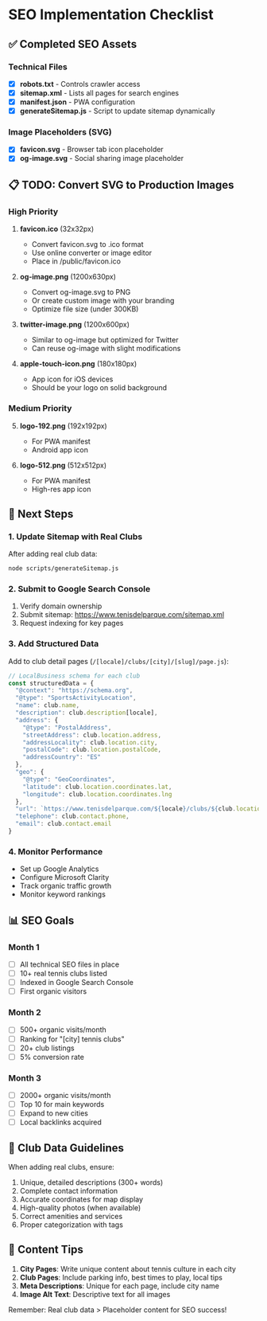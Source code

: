 # SEO Implementation Checklist

## ✅ Completed SEO Assets

### Technical Files
- [x] **robots.txt** - Controls crawler access
- [x] **sitemap.xml** - Lists all pages for search engines
- [x] **manifest.json** - PWA configuration
- [x] **generateSitemap.js** - Script to update sitemap dynamically

### Image Placeholders (SVG)
- [x] **favicon.svg** - Browser tab icon placeholder
- [x] **og-image.svg** - Social sharing image placeholder

## 📋 TODO: Convert SVG to Production Images

### High Priority
1. **favicon.ico** (32x32px)
   - Convert favicon.svg to .ico format
   - Use online converter or image editor
   - Place in /public/favicon.ico

2. **og-image.png** (1200x630px)
   - Convert og-image.svg to PNG
   - Or create custom image with your branding
   - Optimize file size (under 300KB)

3. **twitter-image.png** (1200x600px)
   - Similar to og-image but optimized for Twitter
   - Can reuse og-image with slight modifications

4. **apple-touch-icon.png** (180x180px)
   - App icon for iOS devices
   - Should be your logo on solid background

### Medium Priority
5. **logo-192.png** (192x192px)
   - For PWA manifest
   - Android app icon

6. **logo-512.png** (512x512px)
   - For PWA manifest
   - High-res app icon

## 🔧 Next Steps

### 1. Update Sitemap with Real Clubs
After adding real club data:
```bash
node scripts/generateSitemap.js
```

### 2. Submit to Google Search Console
1. Verify domain ownership
2. Submit sitemap: https://www.tenisdelparque.com/sitemap.xml
3. Request indexing for key pages

### 3. Add Structured Data
Add to club detail pages (`/[locale]/clubs/[city]/[slug]/page.js`):
```javascript
// LocalBusiness schema for each club
const structuredData = {
  "@context": "https://schema.org",
  "@type": "SportsActivityLocation",
  "name": club.name,
  "description": club.description[locale],
  "address": {
    "@type": "PostalAddress",
    "streetAddress": club.location.address,
    "addressLocality": club.location.city,
    "postalCode": club.location.postalCode,
    "addressCountry": "ES"
  },
  "geo": {
    "@type": "GeoCoordinates",
    "latitude": club.location.coordinates.lat,
    "longitude": club.location.coordinates.lng
  },
  "url": `https://www.tenisdelparque.com/${locale}/clubs/${club.location.city}/${club.slug}`,
  "telephone": club.contact.phone,
  "email": club.contact.email
}
```

### 4. Monitor Performance
- Set up Google Analytics
- Configure Microsoft Clarity
- Track organic traffic growth
- Monitor keyword rankings

## 📊 SEO Goals

### Month 1
- [ ] All technical SEO files in place
- [ ] 10+ real tennis clubs listed
- [ ] Indexed in Google Search Console
- [ ] First organic visitors

### Month 2
- [ ] 500+ organic visits/month
- [ ] Ranking for "[city] tennis clubs"
- [ ] 20+ club listings
- [ ] 5% conversion rate

### Month 3
- [ ] 2000+ organic visits/month
- [ ] Top 10 for main keywords
- [ ] Expand to new cities
- [ ] Local backlinks acquired

## 🎾 Club Data Guidelines

When adding real clubs, ensure:
1. Unique, detailed descriptions (300+ words)
2. Complete contact information
3. Accurate coordinates for map display
4. High-quality photos (when available)
5. Correct amenities and services
6. Proper categorization with tags

## 📝 Content Tips

1. **City Pages**: Write unique content about tennis culture in each city
2. **Club Pages**: Include parking info, best times to play, local tips
3. **Meta Descriptions**: Unique for each page, include city name
4. **Image Alt Text**: Descriptive text for all images

Remember: Real club data > Placeholder content for SEO success!